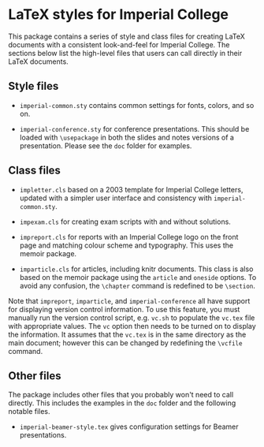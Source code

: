 # LaTeX styles for Imperial College

This package contains a series of style and class files for creating
LaTeX documents with a consistent look-and-feel for Imperial College.
The sections below list the high-level files that users can call
directly in their LaTeX documents.  

## Style files

 * `imperial-common.sty` contains common settings for fonts, colors,
   and so on.

 * `imperial-conference.sty` for conference presentations.  This
   should be loaded with `\usepackage` in both the slides and notes
   versions of a presentation.  Please see the `doc` folder for
   examples.

## Class files
 
 * `impletter.cls` based on a 2003 template for Imperial College
   letters, updated with a simpler user interface and consistency with
   `imperial-common.sty`.
   
 * `impexam.cls` for creating exam scripts with and without solutions.
 
 * `impreport.cls` for reports with an Imperial College logo on the
   front page and matching colour scheme and typography.  This uses
   the memoir package.
 
 * `imparticle.cls` for articles, including knitr documents.  This
   class is also based on the memoir package using the `article` and
   `oneside` options.  To avoid any confusion, the `\chapter` command
   is redefined to be `\section`.
 
Note that `impreport`, `imparticle`, and `imperial-conference` all
have support for displaying version control information.  To use this
feature, you must manually run the version control script,
e.g. `vc.sh` to populate the `vc.tex` file with appropriate values.
The `vc` option then needs to be turned on to display the information.
It assumes that the `vc.tex` is in the same directory as the main
document; however this can be changed by redefining the `\vcfile`
command.
 
## Other files

The package includes other files that you probably won't need to call
directly.  This includes the examples in the `doc` folder and the
following notable files.

 * `imperial-beamer-style.tex` gives configuration settings for Beamer
   presentations.
   
